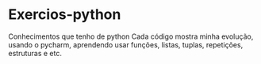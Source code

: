 # Exercios-python
Conhecimentos que tenho de python
Cada código mostra minha evolução, usando o pycharm, aprendendo usar funções, listas, tuplas, repetições, estruturas e etc.
